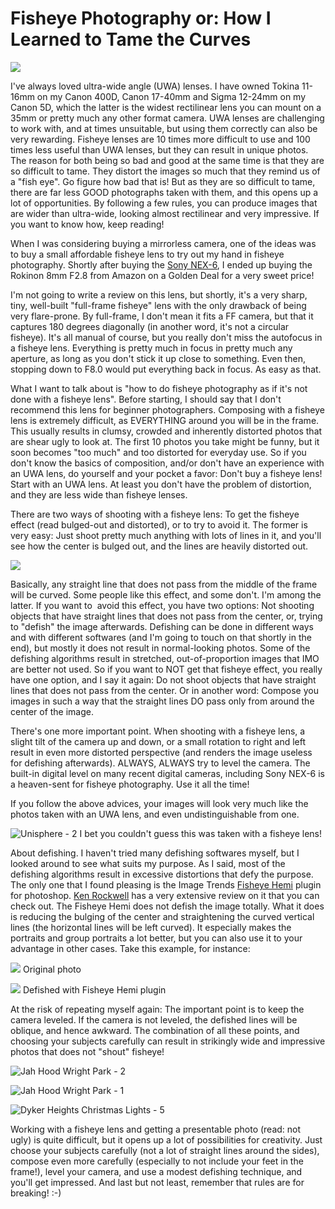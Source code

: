 # Fisheye Photography or: How I Learned to Tame the Curves

![](https://blogger.googleusercontent.com/img/b/R29vZ2xl/AVvXsEgzWTREvY8xsMSZZda3B1jpalrluQ-LwpD_QZXtDS0T-7tgmizKB2viSKK50gFL5Lvn4KPxHxtJyEB6NKrsfB9Pj5csJFE_n7vwLdUti09uv8uwg1cjUUzNq8u_EUnbQFUH_KyL8G7zrMow/s400/41lT5ifSoTL._SL500_AA300_.jpg)

I've always loved ultra-wide angle (UWA) lenses. I have owned Tokina 11-16mm on my Canon 400D, Canon 17-40mm and Sigma 12-24mm on my Canon 5D, which the latter is the widest rectilinear lens you can mount on a 35mm or pretty much any other format camera. UWA lenses are challenging to work with, and at times unsuitable, but using them correctly can also be very rewarding. Fisheye lenses are 10 times more difficult to use and 100 times less useful than UWA lenses, but they can result in unique photos. The reason for both being so bad and good at the same time is that they are so difficult to tame. They distort the images so much that they remind us of a "fish eye". Go figure how bad that is! But as they are so difficult to tame, there are far less GOOD photographs taken with them, and this opens up a lot of opportunities. By following a few rules, you can produce images that are wider than ultra-wide, looking almost rectilinear and very impressive. If you want to know how, keep reading!

When I was considering buying a mirrorless camera, one of the ideas was to buy a small affordable fisheye lens to try out my hand in fisheye photography. Shortly after buying the [Sony NEX-6](http://photopensieve.blogspot.com/2012/11/initial-thoughts-on-sony-nex-6.html), I ended up buying the Rokinon 8mm F2.8 from Amazon on a Golden Deal for a very sweet price!

I'm not going to write a review on this lens, but shortly, it's a very sharp, tiny, well-built "full-frame fisheye" lens with the only drawback of being very flare-prone. By full-frame, I don't mean it fits a FF camera, but that it captures 180 degrees diagonally (in another word, it's not a circular fisheye). It's all manual of course, but you really don't miss the autofocus in a fisheye lens. Everything is pretty much in focus in pretty much any aperture, as long as you don't stick it up close to something. Even then, stopping down to F8.0 would put everything back in focus. As easy as that.

What I want to talk about is "how to do fisheye photography as if it's not done with a fisheye lens". Before starting, I should say that I don't recommend this lens for beginner photographers. Composing with a fisheye lens is extremely difficult, as EVERYTHING around you will be in the frame. This usually results in clumsy, crowded and inherently distorted photos that are shear ugly to look at. The first 10 photos you take might be funny, but it soon becomes "too much" and too distorted for everyday use. So if you don't know the basics of composition, and/or don't have an experience with an UWA lens, do yourself and your pocket a favor: Don't buy a fisheye lens! Start with an UWA lens. At least you don't have the problem of distortion, and they are less wide than fisheye lenses.

There are two ways of shooting with a fisheye lens: To get the fisheye effect (read bulged-out and distorted), or to try to avoid it. The former is very easy: Just shoot pretty much anything with lots of lines in it, and you'll see how the center is bulged out, and the lines are heavily distorted out. 

![](https://blogger.googleusercontent.com/img/b/R29vZ2xl/AVvXsEg0zCi45NrCAa2vHlG0IOF8ZIIAwmtsk0dWC3xJ9wWaHurJRmUTzJ-KfarbnPQTiGdGWxaaM2q99usuqkU2d86Ue_SY0PLqPypi7P4ckjvHfFkiDJRBDFdLYtzibI4CxVENXlgV_5OrLt7N/s640/_DSC0772.jpg)

Basically, any straight line that does not pass from the middle of the frame will be curved. Some people like this effect, and some don't. I'm among the latter. If you want to  avoid this effect, you have two options: Not shooting objects that have straight lines that does not pass from the center, or, trying to "defish" the image afterwards. Defishing can be done in different ways and with different softwares (and I'm going to touch on that shortly in the end), but mostly it does not result in normal-looking photos. Some of the defishing algorithms result in stretched, out-of-proportion images that IMO are better not used. So if you want to NOT get that fisheye effect, you really have one option, and I say it again: Do not shoot objects that have straight lines that does not pass from the center. Or in another word: Compose you images in such a way that the straight lines DO pass only from around the center of the image.

There's one more important point. When shooting with a fisheye lens, a slight tilt of the camera up and down, or a small rotation to right and left result in even more distorted perspective (and renders the image useless for defishing afterwards). ALWAYS, ALWAYS try to level the camera. The built-in digital level on many recent digital cameras, including Sony NEX-6 is a heaven-sent for fisheye photography. Use it all the time!

If you follow the above advices, your images will look very much like the photos taken with an UWA lens, and even undistinguishable from one.

![Unisphere - 2](http://farm9.staticflickr.com/8502/8323447153_bb5e70ebc6_z.jpg)
I bet you couldn't guess this was taken with a fisheye lens!

About defishing. I haven't tried many defishing softwares myself, but I looked around to see what suits my purpose. As I said, most of the defishing algorithms result in excessive distortions that defy the purpose. The only one that I found pleasing is the Image Trends [Fisheye Hemi](http://www.imagetrendsinc.com/products/prodpage_hemi.asp) plugin for photoshop. [Ken Rockwell](http://www.kenrockwell.com/tech/fisheye-hemi.htm) has a very extensive review on it that you can check out. The Fisheye Hemi does not defish the image totally. What it does is reducing the bulging of the center and straightening the curved vertical lines (the horizontal lines will be left curved). It especially makes the portraits and group portraits a lot better, but you can also use it to your advantage in other cases. Take this example, for instance:

![](https://blogger.googleusercontent.com/img/b/R29vZ2xl/AVvXsEjZWvSOaXH43LSi7Oxos4XebqVFuLIlfs0YAgdav1Ij0cn1pj3GW8Q6Ijg8sT_N6I-yqphyphenhyphen2d4wxiwwQcmh69f8eaM3c4mFnBhIysWRwPsvSWplmV9E9kpvpRybMMm1bgXQ9adLHOtxqsUD/s640/_DSC1064.jpg)
Original photo

![](https://blogger.googleusercontent.com/img/b/R29vZ2xl/AVvXsEhP5RBd5jKxV3jFmoD0dxIbjrxwl3MtcXvbqE_wmbhzs2DXLGG1WNT6PcWMiLZfV6lnoWlYq7BbHxqDMdILWaTpcRAiYivWw19kb_k7McGVttSiznmybPnlvXwpOWNCkZoNPylITVjmi5Y7/s640/_DSC1064-Edit.jpg)
Defished with Fisheye Hemi plugin

At the risk of repeating myself again: The important point is to keep the camera leveled. If the camera is not leveled, the defished lines will be oblique, and hence awkward. The combination of all these points, and choosing your subjects carefully can result in strikingly wide and impressive photos that does not "shout" fisheye!

![Jah Hood Wright Park - 2](http://farm9.staticflickr.com/8214/8264730737_6cd09e6573_z.jpg)

![Jah Hood Wright Park - 1](http://farm9.staticflickr.com/8502/8264730681_1c21ebd914_z.jpg)

![Dyker Heights Christmas Lights - 5](http://farm9.staticflickr.com/8072/8308614187_b2d530a54a_z.jpg)

Working with a fisheye lens and getting a presentable photo (read: not ugly) is quite difficult, but it opens up a lot of possibilities for creativity. Just choose your subjects carefully (not a lot of straight lines around the sides), compose even more carefully (especially to not include your feet in the frame!), level your camera, and use a modest defishing technique, and you'll get impressed. And last but not least, remember that rules are for breaking! :-)